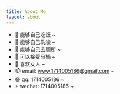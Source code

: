 ```yaml
---
title: About Me
layout: about
---
```


- 🔭 能够自己吃饭 ~
- 🌱 能够自己洗澡 ~
- 👯 能够自己去厕所 ~
- 🤔 可以接受马桶 ~
- 💬 喜欢女人 ~
- 📫 email: www.1714005186@gmail.com ~
- 😄 qq: 1714005186 ~
- ⚡ wechat: 1714005186 ~